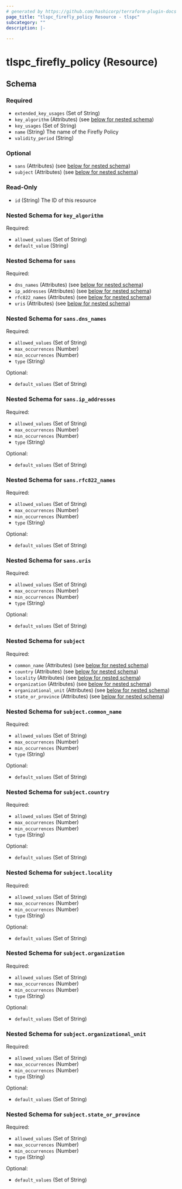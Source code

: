 ```yaml
---
# generated by https://github.com/hashicorp/terraform-plugin-docs
page_title: "tlspc_firefly_policy Resource - tlspc"
subcategory: ""
description: |-
  
---
```


# tlspc_firefly_policy (Resource)





<!-- schema generated by tfplugindocs -->
## Schema

### Required

- `extended_key_usages` (Set of String)
- `key_algorithm` (Attributes) (see [below for nested schema](#nestedatt--key_algorithm))
- `key_usages` (Set of String)
- `name` (String) The name of the Firefly Policy
- `validity_period` (String)

### Optional

- `sans` (Attributes) (see [below for nested schema](#nestedatt--sans))
- `subject` (Attributes) (see [below for nested schema](#nestedatt--subject))

### Read-Only

- `id` (String) The ID of this resource

<a id="nestedatt--key_algorithm"></a>
### Nested Schema for `key_algorithm`

Required:

- `allowed_values` (Set of String)
- `default_value` (String)


<a id="nestedatt--sans"></a>
### Nested Schema for `sans`

Required:

- `dns_names` (Attributes) (see [below for nested schema](#nestedatt--sans--dns_names))
- `ip_addresses` (Attributes) (see [below for nested schema](#nestedatt--sans--ip_addresses))
- `rfc822_names` (Attributes) (see [below for nested schema](#nestedatt--sans--rfc822_names))
- `uris` (Attributes) (see [below for nested schema](#nestedatt--sans--uris))

<a id="nestedatt--sans--dns_names"></a>
### Nested Schema for `sans.dns_names`

Required:

- `allowed_values` (Set of String)
- `max_occurrences` (Number)
- `min_occurrences` (Number)
- `type` (String)

Optional:

- `default_values` (Set of String)


<a id="nestedatt--sans--ip_addresses"></a>
### Nested Schema for `sans.ip_addresses`

Required:

- `allowed_values` (Set of String)
- `max_occurrences` (Number)
- `min_occurrences` (Number)
- `type` (String)

Optional:

- `default_values` (Set of String)


<a id="nestedatt--sans--rfc822_names"></a>
### Nested Schema for `sans.rfc822_names`

Required:

- `allowed_values` (Set of String)
- `max_occurrences` (Number)
- `min_occurrences` (Number)
- `type` (String)

Optional:

- `default_values` (Set of String)


<a id="nestedatt--sans--uris"></a>
### Nested Schema for `sans.uris`

Required:

- `allowed_values` (Set of String)
- `max_occurrences` (Number)
- `min_occurrences` (Number)
- `type` (String)

Optional:

- `default_values` (Set of String)



<a id="nestedatt--subject"></a>
### Nested Schema for `subject`

Required:

- `common_name` (Attributes) (see [below for nested schema](#nestedatt--subject--common_name))
- `country` (Attributes) (see [below for nested schema](#nestedatt--subject--country))
- `locality` (Attributes) (see [below for nested schema](#nestedatt--subject--locality))
- `organization` (Attributes) (see [below for nested schema](#nestedatt--subject--organization))
- `organizational_unit` (Attributes) (see [below for nested schema](#nestedatt--subject--organizational_unit))
- `state_or_province` (Attributes) (see [below for nested schema](#nestedatt--subject--state_or_province))

<a id="nestedatt--subject--common_name"></a>
### Nested Schema for `subject.common_name`

Required:

- `allowed_values` (Set of String)
- `max_occurrences` (Number)
- `min_occurrences` (Number)
- `type` (String)

Optional:

- `default_values` (Set of String)


<a id="nestedatt--subject--country"></a>
### Nested Schema for `subject.country`

Required:

- `allowed_values` (Set of String)
- `max_occurrences` (Number)
- `min_occurrences` (Number)
- `type` (String)

Optional:

- `default_values` (Set of String)


<a id="nestedatt--subject--locality"></a>
### Nested Schema for `subject.locality`

Required:

- `allowed_values` (Set of String)
- `max_occurrences` (Number)
- `min_occurrences` (Number)
- `type` (String)

Optional:

- `default_values` (Set of String)


<a id="nestedatt--subject--organization"></a>
### Nested Schema for `subject.organization`

Required:

- `allowed_values` (Set of String)
- `max_occurrences` (Number)
- `min_occurrences` (Number)
- `type` (String)

Optional:

- `default_values` (Set of String)


<a id="nestedatt--subject--organizational_unit"></a>
### Nested Schema for `subject.organizational_unit`

Required:

- `allowed_values` (Set of String)
- `max_occurrences` (Number)
- `min_occurrences` (Number)
- `type` (String)

Optional:

- `default_values` (Set of String)


<a id="nestedatt--subject--state_or_province"></a>
### Nested Schema for `subject.state_or_province`

Required:

- `allowed_values` (Set of String)
- `max_occurrences` (Number)
- `min_occurrences` (Number)
- `type` (String)

Optional:

- `default_values` (Set of String)
